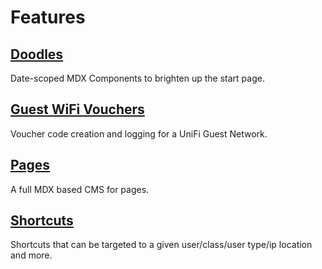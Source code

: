 # Features

## [Doodles](/features/doodles)

Date-scoped MDX Components to brighten up the start page.

## [Guest WiFi Vouchers](/features/guest-wifi-vouchers)

Voucher code creation and logging for a UniFi Guest Network.

## [Pages](/features/pages)

A full MDX based CMS for pages.

## [Shortcuts](/features/shortcuts)

Shortcuts that can be targeted to a given user/class/user type/ip location and
more.
